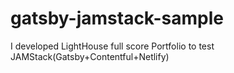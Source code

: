 # gatsby-jamstack-sample

I developed LightHouse full score Portfolio to test JAMStack(Gatsby+Contentful+Netlify)
